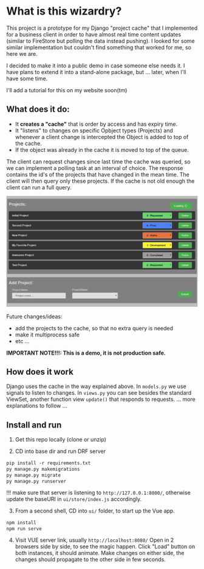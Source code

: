 # What is this wizardry?

This project is a prototype for my Django "project cache" that I implemented for a business client in order to have almost real time 
content updates (similar to FireStore but polling the data instead pushing). I looked for some similar implementation 
but couldn't find something that worked for me, so here we are.

I decided to make it into a public demo in case someone else needs it.
I have plans to extend it into a stand-alone package, but ... later, when I'll have some time.

I'll add a tutorial for this on my website soon(tm)

## What does it do:
* It **creates a "cache"** that is order by access and has expiry time.
* It "listens" to changes on specific Opbject types (Projects) and whenever a client change is intercepted the Object is added to top of the cache.
* If the object was already in the cache it is moved to top of the queue.

The client can request changes since last time the cache was queried, so we can implement a polling task at an interval of choice.
The response contains the id's of the projects that have changed in the mean time. The client will then query only these projects.
If the cache is not old enough the client can run a full query.

![CacheDemo](cachedemo.jpg)


Future changes/ideas:
- add the projects to the cache, so that no extra query is needed
- make it multiprocess safe
- etc ...

**IMPORTANT NOTE!!!: This is a demo, it is not production safe.**

## How does it work
Django uses the cache in the way explained above.
In `models.py` we use signals to listen to changes.
In `views.py` you can see besides the standard ViewSet, another function view `update()` that responds to requests.
... more explanations to follow ...

## Install and run

1. Get this repo locally (clone or unzip)

2. CD into base dir and run DRF server
```
pip install -r requirements.txt
py manage.py makemigrations
py manage.py migrate
py manage.py runserver
```
!!! make sure that server is listening to `http://127.0.0.1:8000/`, otherwise update the baseURI in `ui/store/index.js` accordingly.

3. From a second shell, CD into `ui/` folder, to start up the Vue app.
```
npm install
npm run serve
```
4. Visit VUE server link, usually `http://localhost:8080/`
Open in 2 browsers side by side, to see the magic happen.
Click "Load" button on both instances, it should animate.
Make changes on either side, the changes should propagate to the other side in few seconds.
